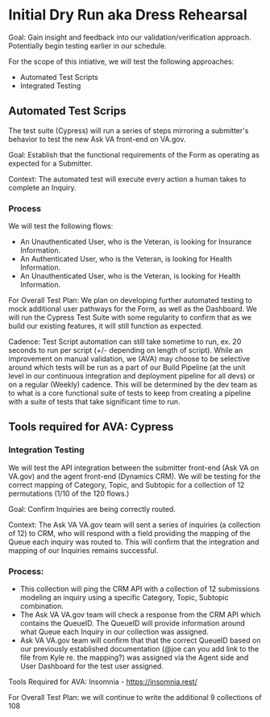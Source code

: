 # Initial Dry Run aka Dress Rehearsal

Goal: Gain insight and feedback into our validation/verification approach. Potentially begin testing earlier in our schedule. 

For the scope of this intiative, we will test the following approaches:
- Automated Test Scripts
- Integrated Testing

## Automated Test Scrips 

The test suite (Cypress) will run a series of steps mirroring a submitter's behavior to test the new Ask VA front-end on VA.gov.

Goal: Establish that the functional requirements of the Form as operating as expected for a Submitter. 

Context: The automated test will execute every action a human takes to complete an Inquiry. 
  
### Process

We will test the following flows:
- An Unauthenticated User, who is the Veteran, is looking for Insurance Information.
- An Authenticated User, who is the Veteran, is looking for Health Information.
- An Unauthenticated User, who is the Veteran, is looking for Health Information. 

For Overall Test Plan: We plan on developing further automated testing to mock additional user pathways for the Form, as well as the Dashboard. We will run the Cypress Test Suite with some regularity to confirm that as we build our existing features, it will still function as expected. 
  
Cadence: Test Script automation can still take sometime to run,  ex. 20 seconds to run per script (+/- depending on length of script). While an improvement on manual validation, we (AVA) may choose to be selective around which tests will be run as a part of our Build Pipeline (at the unit level in our continuous integration and deployment pipeline for all devs) or on a regular (Weekly) cadence. This will be determined by the dev team as to what is a core functional suite of tests to keep from creating a pipeline with a suite of tests that take significant time to run. 

## Tools required for AVA: Cypress

### Integration Testing

We will test the API integration between the submitter front-end (Ask VA on VA.gov) and the agent front-end (Dynamics CRM). We will be testing for the correct mapping of Category, Topic, and Subtopic for a collection of 12 permutations (1/10 of the 120 flows.) 

Goal: Confirm Inquiries are being correctly routed. 

Context: The Ask VA VA.gov team will sent a series of inquiries (a collection of 12) to CRM, who will respond with a field providing the mapping of the Queue each inquiry was routed to. This will confirm that the integration and mapping of our Inquiries remains successful. 
  
### Process: 

  - This collection will ping the CRM API with a collection of 12 submissions modeling an inquiry using a specific Category, Topic, Subtopic combination.
  - The Ask VA VA.gov team will check a response from the CRM API which contains the QueueID. The QueueID will provide information around what Queue each Inquiry in our collection was assigned.  
  - Ask VA VA.gov team will confirm that that the correct QueueID based on our previously established documentation (@joe can you add link to the file from Kyle re. the mapping?) was assigned via the Agent side and User Dashboard for the test user assigned.
  
Tools Required for AVA: Insomnia - https://insomnia.rest/

For Overall Test Plan: we will continue to write the additional 9 collections of 108 
